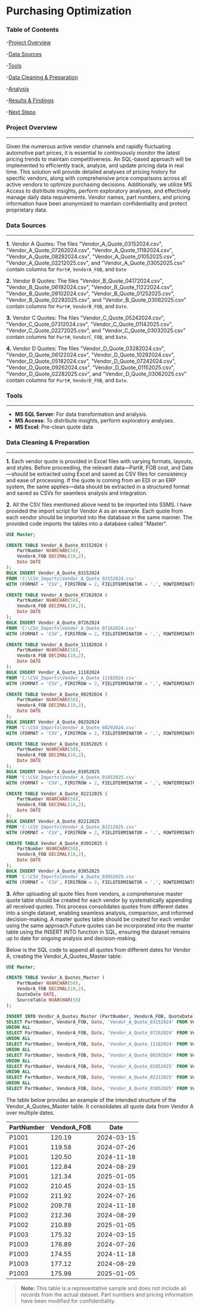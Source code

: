 # Purchasing Optimization

### Table of Contents

-[Project Overview](#project-overview)

-[Data Sources](#data-sources)

-[Tools](#tools)

-[Data Cleaning & Preparation](#data-cleaning--preparation)

-[Analysis](#analysis)

-[Results & Findings](#results--findings)

-[Next Steps](#next-steps)

### Project Overview
---
Given the numerous active vendor channels and rapidly fluctuating automotive part prices, it is essential to continuously monitor the latest pricing trends to maintain competitiveness. An SQL-based approach will be implemented to efficiently track, analyze, and update pricing data in real time. This solution will provide detailed analyses of pricing history for specific vendors, along with comprehensive price comparisons across all active vendors to optimize purchasing decisions. Additionally, we utilize MS Access to distribute insights, perform exploratory analyses, and effectively manage daily data requirements. Vendor names, part numbers, and pricing information have been anonymized to maintain confidentiality and protect proprietary data.

### Data Sources
---
**1.** Vendor A Quotes: The files "Vendor_A_Quote_03152024.csv", "Vendor_A_Quote_07262024.csv", "Vendor_A_Quote_11182024.csv", "Vendor_A_Quote_08292024.csv", "Vendor_A_Quote_01052025.csv", "Vendor_A_Quote_02212025.csv", and "Vendor_A_Quote_03052025.csv" contain columns for `Part#`, `VendorA_FOB`, and `Date`

**2.** Vendor B Quotes: The files "Vendor_B_Quote_04172024.csv", "Vendor_B_Quote_06192024.csv", "Vendor_B_Quote_11222024.csv", "Vendor_B_Quote_09102024.csv", "Vendor_B_Quote_01252025.csv", "Vendor_B_Quote_02282025.csv", and "Vendor_B_Quote_03062025.csv" contain columns for `Part#`, `VendorB_FOB`, and `Date`.

**3.** Vendor C Quotes: The files "Vendor_C_Quote_05242024.csv", "Vendor_C_Quote_07312024.csv", "Vendor_C_Quote_01142025.csv", "Vendor_C_Quote_02272025.csv", and "Vendor_C_Quote_03032025.csv" contain columns for `Part#`, `VendorC_FOB`, and `Date`.

**4.** Vendor D Quotes: The files "Vendor_D_Quote_03282024.csv", "Vendor_D_Quote_06122024.csv", "Vendor_D_Quote_10292024.csv", "Vendor_D_Quote_05182024.csv", "Vendor_D_Quote_07242024.csv", "Vendor_D_Quote_09262024.csv", "Vendor_D_Quote_01152025.csv", "Vendor_D_Quote_02282025.csv", and "Vendor_D_Quote_03062025.csv" contain columns for `Part#`, `VendorD_FOB`, and `Date`.

### Tools
---
- **MS SQL Server**: For data transformation and analysis.
- **MS Access**: To distribute insights, perform exploratory analyses.
- **MS Excel**: Pre-clean quote data

### Data Cleaning & Preparation
---
**1.** Each vendor quote is provided in Excel files with varying formats, layouts, and styles. Before proceeding, the relevant data—Part#, FOB cost, and Date—should be extracted using Excel and saved as CSV files for consistency and ease of processing. If the quote is coming from an EDI or an ERP system, the same applies—data should be extracted in a structured format and saved as CSVs for seamless analysis and integration.

**2.**  All the CSV files mentioned above need to be imported into SSMS. I have provided the import script for Vendor A as an example. Each quote from each vendor should be imported into the database in the same manner. The provided code imports the tables into a database called "Master".

```sql
USE Master;

CREATE TABLE Vendor_A_Quote_03152024 (
    PartNumber NVARCHAR(50),
    VendorA_FOB DECIMAL(10,2),
    Date DATE
);
BULK INSERT Vendor_A_Quote_03152024
FROM 'C:\CSV_Imports\Vendor_A_Quote_03152024.csv'
WITH (FORMAT = 'CSV', FIRSTROW = 2, FIELDTERMINATOR = ',', ROWTERMINATOR = '\n');

CREATE TABLE Vendor_A_Quote_07262024 (
    PartNumber NVARCHAR(50),
    VendorA_FOB DECIMAL(10,2),
    Date DATE
);
BULK INSERT Vendor_A_Quote_07262024
FROM 'C:\CSV_Imports\Vendor_A_Quote_07262024.csv'
WITH (FORMAT = 'CSV', FIRSTROW = 2, FIELDTERMINATOR = ',', ROWTERMINATOR = '\n');

CREATE TABLE Vendor_A_Quote_11182024 (
    PartNumber NVARCHAR(50),
    VendorA_FOB DECIMAL(10,2),
    Date DATE
);
BULK INSERT Vendor_A_Quote_11182024
FROM 'C:\CSV_Imports\Vendor_A_Quote_11182024.csv'
WITH (FORMAT = 'CSV', FIRSTROW = 2, FIELDTERMINATOR = ',', ROWTERMINATOR = '\n');

CREATE TABLE Vendor_A_Quote_08292024 (
    PartNumber NVARCHAR(50),
    VendorA_FOB DECIMAL(10,2),
    Date DATE
);
BULK INSERT Vendor_A_Quote_08292024
FROM 'C:\CSV_Imports\Vendor_A_Quote_08292024.csv'
WITH (FORMAT = 'CSV', FIRSTROW = 2, FIELDTERMINATOR = ',', ROWTERMINATOR = '\n');

CREATE TABLE Vendor_A_Quote_01052025 (
    PartNumber NVARCHAR(50),
    VendorA_FOB DECIMAL(10,2),
    Date DATE
);
BULK INSERT Vendor_A_Quote_01052025
FROM 'C:\CSV_Imports\Vendor_A_Quote_01052025.csv'
WITH (FORMAT = 'CSV', FIRSTROW = 2, FIELDTERMINATOR = ',', ROWTERMINATOR = '\n');

CREATE TABLE Vendor_A_Quote_02212025 (
    PartNumber NVARCHAR(50),
    VendorA_FOB DECIMAL(10,2),
    Date DATE
);
BULK INSERT Vendor_A_Quote_02212025
FROM 'C:\CSV_Imports\Vendor_A_Quote_02212025.csv'
WITH (FORMAT = 'CSV', FIRSTROW = 2, FIELDTERMINATOR = ',', ROWTERMINATOR = '\n');

CREATE TABLE Vendor_A_Quote_03052025 (
    PartNumber NVARCHAR(50),
    VendorA_FOB DECIMAL(10,2),
    Date DATE
);
BULK INSERT Vendor_A_Quote_03052025
FROM 'C:\CSV_Imports\Vendor_A_Quote_03052025.csv'
WITH (FORMAT = 'CSV', FIRSTROW = 2, FIELDTERMINATOR = ',', ROWTERMINATOR = '\n');
```

**3.**  After uploading all quote files from vendors, a comprehensive master quote table should be created for each vendor by systematically appending all received quotes. This process consolidates quotes from different dates into a single dataset, enabling seamless analysis, comparison, and informed decision-making. A master quotes table should be created for each vendor using the same approach.Future quotes can be incorporated into the master table using the INSERT INTO function in SQL, ensuring the dataset remains up to date for ongoing analysis and decision-making.

Below is the SQL code to append all quotes from different dates for Vendor A, creating the Vendor_A_Quotes_Master table:

```sql
USE Master;

CREATE TABLE Vendor_A_Quotes_Master (
    PartNumber NVARCHAR(50),
    VendorA_FOB DECIMAL(10,2),
    QuoteDate DATE,
    SourceTable NVARCHAR(50)
);

INSERT INTO Vendor_A_Quotes_Master (PartNumber, VendorA_FOB, QuoteDate, SourceTable)
SELECT PartNumber, VendorA_FOB, Date, 'Vendor_A_Quote_03152024' FROM Vendor_A_Quote_03152024
UNION ALL
SELECT PartNumber, VendorA_FOB, Date, 'Vendor_A_Quote_07262024' FROM Vendor_A_Quote_07262024
UNION ALL
SELECT PartNumber, VendorA_FOB, Date, 'Vendor_A_Quote_11182024' FROM Vendor_A_Quote_11182024
UNION ALL
SELECT PartNumber, VendorA_FOB, Date, 'Vendor_A_Quote_08292024' FROM Vendor_A_Quote_08292024
UNION ALL
SELECT PartNumber, VendorA_FOB, Date, 'Vendor_A_Quote_01052025' FROM Vendor_A_Quote_01052025
UNION ALL
SELECT PartNumber, VendorA_FOB, Date, 'Vendor_A_Quote_02212025' FROM Vendor_A_Quote_02212025
UNION ALL
SELECT PartNumber, VendorA_FOB, Date, 'Vendor_A_Quote_03052025' FROM Vendor_A_Quote_03052025;
```

The table below provides an example of the intended structure of the Vendor_A_Quotes_Master table. It consolidates all quote data from Vendor A over multiple dates.

| PartNumber | VendorA_FOB |  Date  |
|------------|------------|------------|
| P1001      | 120.19     | 2024-03-15 |
| P1001      | 119.58     | 2024-07-26 |
| P1001      | 120.50     | 2024-11-18 |
| P1001      | 122.84     | 2024-08-29 |
| P1001      | 121.34     | 2025-01-05 |
| P1002      | 210.45     | 2024-03-15 |
| P1002      | 211.92     | 2024-07-26 |
| P1002      | 209.78     | 2024-11-18 |
| P1002      | 212.36     | 2024-08-29 |
| P1002      | 210.89     | 2025-01-05 |
| P1003      | 175.32     | 2024-03-15 |
| P1003      | 176.89     | 2024-07-26 |
| P1003      | 174.55     | 2024-11-18 |
| P1003      | 177.12     | 2024-08-29 |
| P1003      | 175.98     | 2025-01-05 |

> **Note:** This table is a representative sample and does not include all records from the actual dataset. Part numbers and pricing information have been modified for confidentiality.











